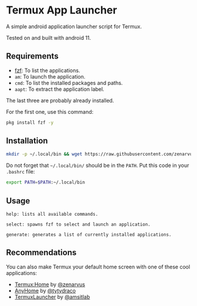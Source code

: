 # Termux App Launcher
A simple android application launcher script for Termux.

Tested on and built with android 11.

## Requirements
- [fzf](https://github.com/junegunn/fzf): To list the applications.
- `am`: To launch the application.
- `cmd`: To list the installed packages and paths.
- `aapt`: To extract the application label.

The last three are probably already installed.

For the first one, use this command:
```sh
pkg install fzf -y
```

## Installation
```sh
mkdir -p ~/.local/bin && wget https://raw.githubusercontent.com/zenarvus/termux-app-launcher/refs/heads/main/app-launcher -O ~/.local/bin/app-launcher && chmod +x ~/.local/bin/app-launcher
```

Do not forget that `~/.local/bin/` should be in the `PATH`. Put this code in your `.bashrc` file:
```sh
export PATH=$PATH:~/.local/bin
```

## Usage
```
help: lists all available commands.

select: spawns fzf to select and launch an application.

generate: generates a list of currently installed applications.
```

## Recommendations
You can also make Termux your default home screen with one of these cool applications:
- [Termux:Home](https://github.com/zenarvus/termux-home) by [@zenarvus](https://github.com/zenarvus)
- [AnyHome](https://github.com/tytydraco/AnyHome) by [@tytydraco](https://github.com/tytydraco)
- [TermuxLauncher](https://github.com/amsitlab/termuxlauncher) by [@amsitlab](https://github.com/amsitlab)
